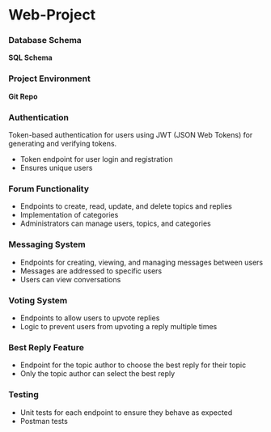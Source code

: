 # Web-Project
### Database Schema

**SQL Schema**

### Project Environment

**Git Repo**

### Authentication

Token-based authentication for users using JWT (JSON Web Tokens) for generating and verifying tokens.

- Token endpoint for user login and registration
- Ensures unique users

### Forum Functionality

- Endpoints to create, read, update, and delete topics and replies
- Implementation of categories
- Administrators can manage users, topics, and categories

### Messaging System

- Endpoints for creating, viewing, and managing messages between users
- Messages are addressed to specific users
- Users can view conversations

### Voting System

- Endpoints to allow users to upvote replies
- Logic to prevent users from upvoting a reply multiple times

### Best Reply Feature

- Endpoint for the topic author to choose the best reply for their topic
- Only the topic author can select the best reply

### Testing

- Unit tests for each endpoint to ensure they behave as expected
- Postman tests
